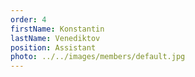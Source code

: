 ```yaml
---
order: 4
firstName: Konstantin
lastName: Venediktov
position: Assistant
photo: ../../images/members/default.jpg
---
```


